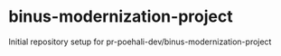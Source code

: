 # binus-modernization-project

Initial repository setup for pr-poehali-dev/binus-modernization-project